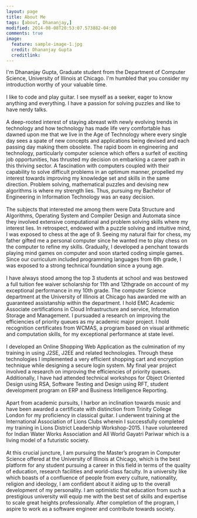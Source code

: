 ```yaml
---
layout: page
title: About Me
tags: [about, Dhananjay,]
modified: 2014-08-08T20:53:07.573882-04:00
comments: true
image:
  feature: sample-image-1.jpg
  credit: Dhananjay Gupta
  creditlink: 
---
```


I'm Dhananjay Gupta, Graduate student from the Department of Computer Science, University of Illinois at Chicago. I'm humbled that you consider my introduction worthy of your valuable time. <br/><br/>
I like to code and play guitar. I see myself as a seeker, eager to know anything and everything. I have a passion for solving puzzles and like to have nerdy talks.<br/><br/>
A deep-rooted interest of staying abreast with newly evolving trends in technology and how technology has made life very comfortable has dawned upon me that we live in the Age of Technology where every single day sees a spate of new concepts and applications being devised and each passing day making them obsolete. The rapid boom in engineering and technology, particularly computer science which offers a surfeit of exciting job opportunities, has thrusted my decision on embarking a career path in this thriving sector. A fascination with computers coupled with their capability to solve difficult problems in an optimum manner, propelled my interest towards improving my knowledge set and skills in the same direction. Problem solving, mathematical puzzles and devising new algorithms is where my strength lies. Thus, pursuing my Bachelor of Engineering in Information Technology was an easy decision.<br/><br/>
The subjects that interested me among them were Data Structure and Algorithms, Operating System and Compiler Design and Automata since they involved extensive computational and problem solving skills where my interest lies. In retrospect, endowed with a puzzle solving and intuitive mind, I was exposed to chess at the age of 9. Seeing my natural flair for chess, my father gifted me a personal computer since he wanted me to play chess on the computer to refine my skills. Gradually, I developed a penchant towards playing mind games on computer and soon started coding simple games. Since our curriculum included programming languages from 6th grade, I was exposed to a strong technical foundation since a young age.<br/><br/> 
I have always stood among the top 3 students at school and was bestowed a full tuition fee waiver scholarship for 11th and 12thgrade on account of my exceptional performance in my 10th grade. The computer Science department at the University of Illinois at Chicago has awarded me with an guaranteed assistanship within the department. I hold EMC Academic Associate certifications in Cloud Infrastructure and service, Information Storage and Management. I pursuaded a research on improving the efficiencies of priority queues as my academic major project. I hold recognition certificates from WCMAS, a program based on visual arithmetic and computation skills, for my exceptional performance at state level. <br/><br/>
I developed an Online Shopping Web Application as the culmination of my training in using J2SE, J2EE and related technologies. Through these technologies I implemented a very efficient shopping cart and encryption technique while designing a secure login system. My final year project involved a research on improving the efficiencies of priority queues. Additionally, I have had attended technical workshops for Object Oriented Design using RSA, Software Testing and Design using RFT, student development program on ERP and Business Intelligence Reporting. <br/><br/>
Apart from academic pursuits, I harbor an inclination towards music and have been awarded a certificate with distinction from Trinity College London for my proficiency in classical guitar. I underwent training at the International Association of Lions Clubs wherein I successfully completed my training in Lions District Leadership Workshop-2015. I have volunteered for Indian Water Works Association and All World Gayatri Pariwar which is a living model of a futuristic society. <br/><br/>
At this crucial juncture, I am pursuing the Master’s program in Computer Science offered at the University of Illinois at Chicago, which is the best platform for any student pursuing a career in this field in terms of the quality of education, research facilities and world-class faculty. In a university like which boasts of a confluence of people from every culture, nationality, religion and ideology, I am confident about it aiding up to the overall development of my personality. I am optimistic that education from such a prestigious university will equip me with the best set of skills and expertise to scale great heights professionally. After completion of the program, I aspire to work as a software engineer and contribute towards society. 

